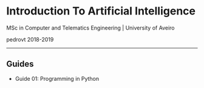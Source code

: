 # Introduction To Artificial Intelligence

MSc in Computer and Telematics Engineering  | University of Aveiro

pedrovt 2018-2019

------

## Guides

- Guide 01: Programming in Python